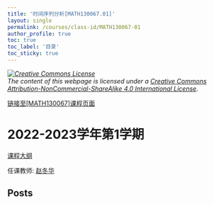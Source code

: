 ```yaml
---
title: '时间序列分析[MATH130067.01]'
layout: single
permalink: /courses/class-id/MATH130067-01
author_profile: true
toc: true
toc_label: '目录'
toc_sticky: true
---
```



<div class='notice--warning'>
	<p><i><a rel='license' href='http://creativecommons.org/licenses/by-nc-sa/4.0/'><img alt='Creative Commons License' style='border-width:0' src='https://i.creativecommons.org/l/by-nc-sa/4.0/88x31.png' /></a><br /> The content of this webpage is licensed under a <a rel='license' href='http://creativecommons.org/licenses/by-nc-sa/4.0/'>Creative Commons Attribution-NonCommercial-ShareAlike 4.0 International License</a>.</i></p>
</div>

<a href='https://fdu-math.github.io/courses/MATH130067'>链接至[MATH130067]课程页面</a>


# 2022-2023学年第1学期
<a href='https://fdu-math.github.io/courses/syllabus/MATH130067.01-2022-2023-1 (Encrypted).pdf'>课程大纲</a>

任课教师: <a href='https://fdu-math.github.io/teachers/赵冬华'>赵冬华</a>


## Posts

